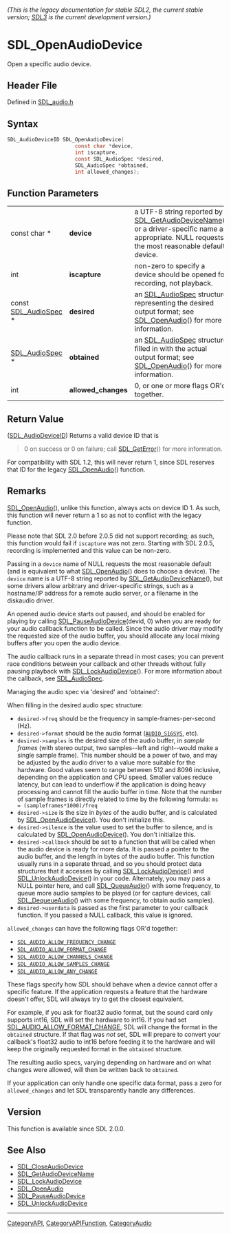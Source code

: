 ###### (This is the legacy documentation for stable SDL2, the current stable version; [SDL3](https://wiki.libsdl.org/SDL3/) is the current development version.)
# SDL_OpenAudioDevice

Open a specific audio device.

## Header File

Defined in [SDL_audio.h](https://github.com/libsdl-org/SDL/blob/SDL2/include/SDL_audio.h)

## Syntax

```c
SDL_AudioDeviceID SDL_OpenAudioDevice(
                      const char *device,
                      int iscapture,
                      const SDL_AudioSpec *desired,
                      SDL_AudioSpec *obtained,
                      int allowed_changes);
```

## Function Parameters

|                                        |                     |                                                                                                                                                                           |
| -------------------------------------- | ------------------- | ------------------------------------------------------------------------------------------------------------------------------------------------------------------------- |
| const char *                           | **device**          | a UTF-8 string reported by [SDL_GetAudioDeviceName](SDL_GetAudioDeviceName)() or a driver-specific name as appropriate. NULL requests the most reasonable default device. |
| int                                    | **iscapture**       | non-zero to specify a device should be opened for recording, not playback.                                                                                                |
| const [SDL_AudioSpec](SDL_AudioSpec) * | **desired**         | an [SDL_AudioSpec](SDL_AudioSpec) structure representing the desired output format; see [SDL_OpenAudio](SDL_OpenAudio)() for more information.                            |
| [SDL_AudioSpec](SDL_AudioSpec) *       | **obtained**        | an [SDL_AudioSpec](SDL_AudioSpec) structure filled in with the actual output format; see [SDL_OpenAudio](SDL_OpenAudio)() for more information.                           |
| int                                    | **allowed_changes** | 0, or one or more flags OR'd together.                                                                                                                                    |

## Return Value

([SDL_AudioDeviceID](SDL_AudioDeviceID)) Returns a valid device ID that is
> 0 on success or 0 on failure; call [SDL_GetError](SDL_GetError)() for
more information.

For compatibility with SDL 1.2, this will never return 1, since SDL
reserves that ID for the legacy [SDL_OpenAudio](SDL_OpenAudio)() function.

## Remarks

[SDL_OpenAudio](SDL_OpenAudio)(), unlike this function, always acts on
device ID 1. As such, this function will never return a 1 so as not to
conflict with the legacy function.

Please note that SDL 2.0 before 2.0.5 did not support recording; as such,
this function would fail if `iscapture` was not zero. Starting with SDL
2.0.5, recording is implemented and this value can be non-zero.

Passing in a `device` name of NULL requests the most reasonable default
(and is equivalent to what [SDL_OpenAudio](SDL_OpenAudio)() does to choose
a device). The `device` name is a UTF-8 string reported by
[SDL_GetAudioDeviceName](SDL_GetAudioDeviceName)(), but some drivers allow
arbitrary and driver-specific strings, such as a hostname/IP address for a
remote audio server, or a filename in the diskaudio driver.

An opened audio device starts out paused, and should be enabled for playing
by calling [SDL_PauseAudioDevice](SDL_PauseAudioDevice)(devid, 0) when you
are ready for your audio callback function to be called. Since the audio
driver may modify the requested size of the audio buffer, you should
allocate any local mixing buffers after you open the audio device.

The audio callback runs in a separate thread in most cases; you can prevent
race conditions between your callback and other threads without fully
pausing playback with [SDL_LockAudioDevice](SDL_LockAudioDevice)(). For
more information about the callback, see [SDL_AudioSpec](SDL_AudioSpec).

Managing the audio spec via 'desired' and 'obtained':

When filling in the desired audio spec structure:

- `desired->freq` should be the frequency in sample-frames-per-second (Hz).
- `desired->format` should be the audio format
  ([`AUDIO_S16SYS`](AUDIO_S16SYS), etc).
- `desired->samples` is the desired size of the audio buffer, in _sample
  frames_ (with stereo output, two samples--left and right--would make a
  single sample frame). This number should be a power of two, and may be
  adjusted by the audio driver to a value more suitable for the hardware.
  Good values seem to range between 512 and 8096 inclusive, depending on
  the application and CPU speed. Smaller values reduce latency, but can
  lead to underflow if the application is doing heavy processing and cannot
  fill the audio buffer in time. Note that the number of sample frames is
  directly related to time by the following formula: `ms =
  (sampleframes*1000)/freq`
- `desired->size` is the size in _bytes_ of the audio buffer, and is
  calculated by [SDL_OpenAudioDevice](SDL_OpenAudioDevice)(). You don't
  initialize this.
- `desired->silence` is the value used to set the buffer to silence, and is
  calculated by [SDL_OpenAudioDevice](SDL_OpenAudioDevice)(). You don't
  initialize this.
- `desired->callback` should be set to a function that will be called when
  the audio device is ready for more data. It is passed a pointer to the
  audio buffer, and the length in bytes of the audio buffer. This function
  usually runs in a separate thread, and so you should protect data
  structures that it accesses by calling
  [SDL_LockAudioDevice](SDL_LockAudioDevice)() and
  [SDL_UnlockAudioDevice](SDL_UnlockAudioDevice)() in your code.
  Alternately, you may pass a NULL pointer here, and call
  [SDL_QueueAudio](SDL_QueueAudio)() with some frequency, to queue more
  audio samples to be played (or for capture devices, call
  [SDL_DequeueAudio](SDL_DequeueAudio)() with some frequency, to obtain
  audio samples).
- `desired->userdata` is passed as the first parameter to your callback
  function. If you passed a NULL callback, this value is ignored.

`allowed_changes` can have the following flags OR'd together:

- [`SDL_AUDIO_ALLOW_FREQUENCY_CHANGE`](SDL_AUDIO_ALLOW_FREQUENCY_CHANGE)
- [`SDL_AUDIO_ALLOW_FORMAT_CHANGE`](SDL_AUDIO_ALLOW_FORMAT_CHANGE)
- [`SDL_AUDIO_ALLOW_CHANNELS_CHANGE`](SDL_AUDIO_ALLOW_CHANNELS_CHANGE)
- [`SDL_AUDIO_ALLOW_SAMPLES_CHANGE`](SDL_AUDIO_ALLOW_SAMPLES_CHANGE)
- [`SDL_AUDIO_ALLOW_ANY_CHANGE`](SDL_AUDIO_ALLOW_ANY_CHANGE)

These flags specify how SDL should behave when a device cannot offer a
specific feature. If the application requests a feature that the hardware
doesn't offer, SDL will always try to get the closest equivalent.

For example, if you ask for float32 audio format, but the sound card only
supports int16, SDL will set the hardware to int16. If you had set
[SDL_AUDIO_ALLOW_FORMAT_CHANGE](SDL_AUDIO_ALLOW_FORMAT_CHANGE), SDL will
change the format in the `obtained` structure. If that flag was *not* set,
SDL will prepare to convert your callback's float32 audio to int16 before
feeding it to the hardware and will keep the originally requested format in
the `obtained` structure.

The resulting audio specs, varying depending on hardware and on what
changes were allowed, will then be written back to `obtained`.

If your application can only handle one specific data format, pass a zero
for `allowed_changes` and let SDL transparently handle any differences.

## Version

This function is available since SDL 2.0.0.

## See Also

- [SDL_CloseAudioDevice](SDL_CloseAudioDevice)
- [SDL_GetAudioDeviceName](SDL_GetAudioDeviceName)
- [SDL_LockAudioDevice](SDL_LockAudioDevice)
- [SDL_OpenAudio](SDL_OpenAudio)
- [SDL_PauseAudioDevice](SDL_PauseAudioDevice)
- [SDL_UnlockAudioDevice](SDL_UnlockAudioDevice)

----
[CategoryAPI](CategoryAPI), [CategoryAPIFunction](CategoryAPIFunction), [CategoryAudio](CategoryAudio)

